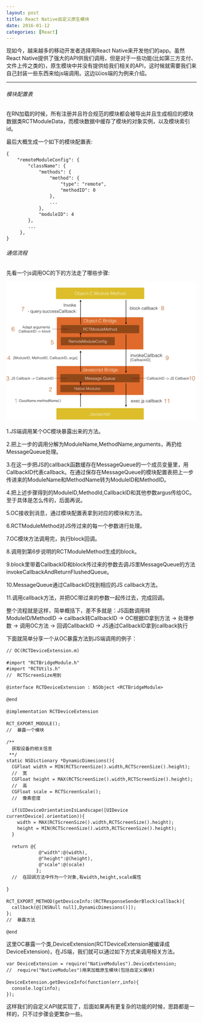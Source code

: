```yaml
---
layout: post
title: React Native自定义原生模块
date: 2016-01-12
categories: [React]
---
```


现如今，越来越多的移动开发者选择用React Native来开发他们的app。虽然React Native提供了强大的API供我们调用，但是对于一些功能(比如第三方支付、文件上传之类的)，原生模块中并没有提供给我们相关的API，这时候就需要我们来自己封装一些东西来给js端调用。这边以ios端的为例来介绍。


---

###### 模块配置表

在RN加载的时候，所有注册并且符合规范的模块都会被导出并且生成相应的模块数据类RCTModuleData，而模块数据中缓存了模块的对象实例，以及模块索引id。

最后大概生成一个如下的模块配置表:

    {
        "remoteModuleConfig": {
            "className": {
                "methods": {
                    "method": {
                        "type": "remote",
                        "methodID": 0
                    },
                    ...
                },
                "moduleID": 4
            },
            ...
         },
    }

###### 通信流程

先看一个js调用OC的下的方法走了哪些步骤:

![](/imgs/progress.jpg)

1.JS端调用某个OC模块暴露出来的方法。

2.把上一步的调用分解为ModuleName,MethodName,arguments，再扔给MessageQueue处理。

3.在这一步把JS的callback函数缓存在MessageQueue的一个成员变量里，用CallbackID代表callback。在通过保存在MessageQueue的模块配置表把上一步传进来的ModuleName和MethodName转为ModuleID和MethodID。

4.把上述步骤得到的ModuleID,MethodId,CallbackID和其他参数argus传给OC。至于具体是怎么传的，后面再说。

5.OC接收到消息，通过模块配置表拿到对应的模块和方法。

6.RCTModuleMethod对JS传过来的每一个参数进行处理。

7.OC模块方法调用完，执行block回调。

8.调用到第6步说明的RCTModuleMethod生成的block。

9.block里带着CallbackID和block传过来的参数去调JS里MessageQueue的方法invokeCallbackAndReturnFlushedQueue。

10.MessageQueue通过CallbackID找到相应的JS callback方法。

11.调用callback方法，并把OC带过来的参数一起传过去，完成回调。

整个流程就是这样，简单概括下，差不多就是：JS函数调用转ModuleID/MethodID -> callback转CallbackID -> OC根据ID拿到方法 -> 处理参数 -> 调用OC方法 -> 回调CallbackID -> JS通过CallbackID拿到callback执行

下面就简单分享一个从OC暴露方法到JS端调用的例子：


    // OC(RCTDeviceExtension.m)
    
    #import "RCTBridgeModule.h"
    #import "RCTUtils.h"
    //  RCTScreenSize用到
    
    @interface RCTDeviceExtension : NSObject <RCTBridgeModule>
    
    @end
    
    @implementation RCTDeviceExtension
    
    RCT_EXPORT_MODULE();
    //  暴露一个模块
    
    /**
      获取设备的相关信息
     **/
    static NSDictionary *DynamicDimesions(){
      CGFloat width = MIN(RCTScreenSize().width,RCTScreenSize().height);
      //  宽
      CGFloat height = MAX(RCTScreenSize().width,RCTScreenSize().height);
      //  高
      CGFloat scale = RCTScreenScale();
      //  像素密度
      
      if(UIDeviceOrientationIsLandscape([UIDevice currentDevice].orientation)){
        width = MAX(RCTScreenSize().width,RCTScreenSize().height);
        height = MIN(RCTScreenSize().width,RCTScreenSize().height);
      }
      
      return @{
                @"width":@(width),
                @"height":@(height),
                @"scale":@(scale)
               };
      //  在回调方法中作为一个对象,有width,height,scale属性
      
    }
    
    RCT_EXPORT_METHOD(getDeviceInfo:(RCTResponseSenderBlock)callback){
      callback(@[[NSNull null],DynamicDimesions()]);
    };
    //  暴露方法
    
    @end
    
这里OC暴露一个类,DeviceExtension(RCTDeviceExtension被编译成DeviceExtension)，在JS端，我们就可以通过如下方式来调用相关方法。

    var DeviceExtension = require("NativeModules").DeviceExtension;
    //  require("NativeModules")用来加载原生模块(包括自定义模块)
    
    DeviceExtension.getDeviceInfo(function(err,info){
      console.log(info);
    });
    
这样我们的自定义API就实现了，后面如果再有更复杂的功能的时候，思路都是一样的，只不过步骤会更繁杂一些。